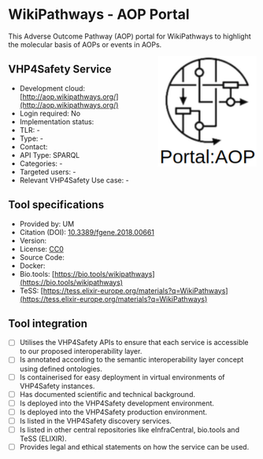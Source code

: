 # WikiPathways - AOP Portal

This Adverse Outcome Pathway (AOP) portal for WikiPathways to highlight the molecular basis of AOPs or events in AOPs.

<img width="200" align="right"
     alt="screenshot of the service" 
     src="wikipathways_aop.png">
## VHP4Safety Service

* Development cloud: [http://aop.wikipathways.org/](http://aop.wikipathways.org/)
* Login required: No
* Implementation status: 
* TLR: -
* Type: -
* Contact: 
* API Type: SPARQL
* Categories: -
* Targeted users: -
* Relevant VHP4Safety Use case: -

## Tool specifications

* Provided by: UM
* Citation (DOI): [10.3389/fgene.2018.00661](https://doi.org/10.3389/fgene.2018.00661)
* Version: 
* License: [CC0](https://creativecommons.org/share-your-work/public-domain/cc0/)
* Source Code: 
* Docker: 
* Bio.tools: [https://bio.tools/wikipathways](https://bio.tools/wikipathways)
* TeSS: [https://tess.elixir-europe.org/materials?q=WikiPathways](https://tess.elixir-europe.org/materials?q=WikiPathways)

## Tool integration

- [ ] Utilises the VHP4Safety APIs to ensure that each service is accessible to our proposed interoperability layer.
- [ ] Is annotated according to the semantic interoperability layer concept using defined ontologies.
- [ ] Is containerised for easy deployment in virtual environments of VHP4Safety instances.
- [ ] Has documented scientific and technical background.
- [ ] Is deployed into the VHP4Safety development environment.
- [ ] Is deployed into the VHP4Safety production environment.
- [ ] Is listed in the VHP4Safety discovery services.
- [ ] Is listed in other central repositories like eInfraCentral, bio.tools and TeSS (ELIXIR).
- [ ] Provides legal and ethical statements on how the service can be used.

<script type="application/ld+json">
{
  "@context": "https://schema.org/",
  "@type": "SoftwareApplication",
  "http://purl.org/dc/terms/conformsTo": {
      "@type": "CreativeWork", "@id": "https://bioschemas.org/profiles/ComputationalTool/1.0-RELEASE"
  },
  "@id" : "https://vhp4safety.github.io/cloud/service/wikipathways_aop",
  "name": "WikiPathways - AOP Portal", 
  "description": "The Adverse Outcome Pathway (AOP) portal for WikiPathways.",
  "url": "https://www.wikipathways.org/index.php/Portal:AOP"
}
</script>
